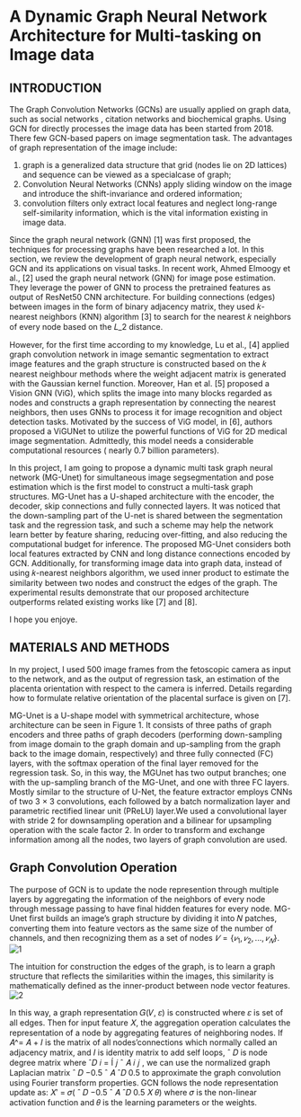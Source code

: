 # A Dynamic Graph Neural Network Architecture for Multi-tasking on Image data
## INTRODUCTION

The Graph Convolution Networks (GCNs) are usually applied on graph data, such as social networks , citation networks and biochemical graphs. Using GCN for directly processes the image data has been started from 2018. There few GCN-based papers on image segmentation task. The advantages of graph representation of the image
include:
1) graph is a generalized data structure that grid (nodes lie on 2D lattices) and sequence can be viewed as a specialcase of graph;
2) Convolution Neural Networks (CNNs) apply sliding window on the image and introduce the shift-invariance and ordered information;
3) convolution filters only extract local features and neglect long-range self-similarity information, which is the vital information existing in image data.

Since the graph neural network (GNN) [1] was first proposed, the techniques for processing graphs have been researched a lot. In this section, we review the development of graph neural network, especially GCN and
its applications on visual tasks. In recent work, Ahmed Elmoogy et al., [2] used the graph neural network (GNN) for image pose estimation. They leverage the power of GNN to process the pretrained features as output of ResNet50 CNN architecture. For building connections (edges) between images in the form of binary adjacency matrix, they used 𝑘-nearest neighbors (KNN) algorithm [3] to search for the nearest 𝑘 neighbors of every node based on the 𝐿_2 distance.

However, for the first time according to my knowledge, Lu et al., [4] applied graph convolution network in image semantic segmentation to extract image features and the graph structure is constructed based on the 𝑘 nearest neighbour methods where the weight adjacent matrix is generated with the Gaussian kernel function. Moreover, Han et al. [5] proposed a Vision GNN (ViG), which splits the image into many blocks regarded as nodes and constructs a graph representation by connecting the nearest neighbors, then uses GNNs to process it for image recognition and object detection tasks. Motivated by the success of ViG model, in [6], authors proposed a ViGUNet to utilize the powerful functions of ViG for 2D medical image segmentation. Admittedly, this model needs a considerable computational resources ( nearly 0.7 billion parameters).

In this project, I am going to  propose a dynamic multi task graph neural network (MG-Unet) for simultaneous image segsegmentation and pose estimation which is the first model to construct a multi-task graph structures. MG-Unet has a U-shaped architecture with the encoder, the decoder, skip connections and fully connected layers. It was noticed that the down-sampling part of the U-net is shared between the segmentation task and the regression task, and such a scheme may help the network learn better by feature sharing, reducing over-fitting, and also reducing the computational budget for inference. The proposed MG-Unet considers both local features extracted by CNN and long distance connections encoded by GCN. Additionally, for transforming image data into graph data, instead of using 𝑘-nearest neighbors algorithm, we used inner product to estimate the similarity between two nodes and construct the edges of the graph. The experimental results demonstrate that our proposed architecture outperforms related existing works like [7] and [8].

I hope you enjoye.
## MATERIALS AND METHODS
In my project, I used 500 image frames from the fetoscopic camera as input to the network, and as the output of regression task, an estimation of the placenta orientation with respect to the camera is inferred. Details regarding how to formulate relative orientation of the placental surface is given on [7].

MG-Unet is a U-shape model with symmetrical architecture, whose architecture can be seen in Figure 1. It consists of three paths of graph encoders and three paths of graph decoders (performing down-sampling from image domain to the graph domain and up-sampling from the graph back to the image domain, respectively) and three fully connected (FC) layers, with the softmax operation of the final layer removed for the regression task. So, in this way, the MGUnet has two output branches; one with the up-sampling branch of the MG-Unet, and one with three FC layers. Mostly similar to the structure of U-Net, the feature extractor employs CNNs of two 3 × 3 convolutions, each followed by a batch normalization layer and parametric rectified linear unit (PReLU) layer.We used a convolutional layer with stride 2 for downsampling operation and a bilinear for upsampling operation with the scale factor 2. In order to transform and exchange information among all the nodes, two layers of graph convolution are used.

## Graph Convolution Operation
The purpose of GCN is to update the node represention through multiple layers by aggregating the information of the neighbors of every node through message passing to have final hidden features for every node. MG-Unet first builds an image’s graph structure by dividing it into 𝑁 patches, converting them into feature vectors as the same size of the number of channels, and then recognizing them as a set of nodes
$𝑉 = \{ 𝑣_1, 𝑣_2,... , 𝑣_𝑁 \}$.
![1](https://github.com/user-attachments/assets/9c1e8e17-bf41-4d4a-9a1e-70301d350eb6)

The intuition for construction the edges of the graph, is to learn a graph structure that reflects the similarities within the images, this similarity is mathematically defined as the inner-product
between node vector features.
![2](https://github.com/user-attachments/assets/407b46d3-e526-4f7c-81e2-dc4e59352eae)

In this way, a graph representation 𝐺(𝑉, 𝜀) is constructed where 𝜀 is set of all edges. Then for input feature 𝑋, the aggregation operation calculates the representation of a node by aggregating features of neighboring nodes. If 𝐴^= 𝐴 + 𝐼 is the matrix of all nodes’connections which normally called an adjacency matrix, and 𝐼 is identity matrix to add self loops, ˆ
𝐷
is node degree matrix where
ˆ𝐷
𝑖 =
Í
𝑗 ˆ
𝐴
𝑖 𝑗 , we can use the normalized graph Laplacian
matrix ˆ
𝐷
−0.5 ˆ
𝐴
ˆ𝐷
0.5 to approximate the graph convolution
using Fourier transform properties. GCN follows the node
representation update as:
𝑋′ = 𝜎( ˆ
𝐷
−0.5 ˆ
𝐴
ˆ𝐷
0.5 𝑋 𝜃)
where 𝜎 is the non-linear activation function and 𝜃 is the
learning parameters or the weights.

